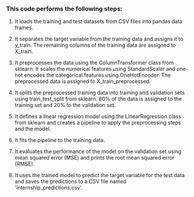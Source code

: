 ### This code performs the following steps:

1. It loads the training and test datasets from CSV files into pandas data frames.

2. It separates the target variable from the training data and assigns it to y_train. The remaining columns of the training data are assigned to X_train.

3. It preprocesses the data using the ColumnTransformer class from sklearn. It scales the numerical features using StandardScaler and one-hot encodes the categorical features using OneHotEncoder. The preprocessed data is assigned to X_train_preprocessed.

4. It splits the preprocessed training data into training and validation sets using train_test_split from sklearn. 80% of the data is assigned to the training set and 20% to the validation set.

5. It defines a linear regression model using the LinearRegression class from sklearn and creates a pipeline to apply the preprocessing steps and the model.

6. It fits the pipeline to the training data.

7. It evaluates the performance of the model on the validation set using mean squared error (MSE) and prints the root mean squared error (RMSE).

8. It uses the trained model to predict the target variable for the test data and saves the predictions to a CSV file named 'internship_predictions.csv'.

